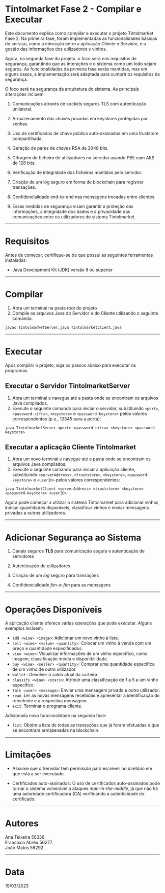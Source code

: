 # Tintolmarket Fase 2 - Compilar e Executar

Este documento explica como compilar e executar o projeto Tintolmarket Fase 2. Na primeira fase, foram implementadas as funcionalidades básicas do serviço, como a interação entre a aplicação Cliente e Servidor, e a gestão das informações dos utilizadores e vinhos.

Agora, na segunda fase do projeto, o foco será nos requisitos de segurança, garantindo que as interações e o sistema como um todo sejam seguros. As funcionalidades da primeira fase serão mantidas, mas em alguns casos, a implementação será adaptada para cumprir os requisitos de segurança.

O foco será na segurança da arquitetura do sistema. As principais alterações incluem:

1. Comunicações através de sockets seguros TLS com autenticação unilateral.

2. Armazenamento das chaves privadas em keystores protegidas por senhas.

3. Uso de certificados de chave pública auto-assinados em uma truststore compartilhada.

4. Geração de pares de chaves RSA de 2048 bits.

5. Cifragem do ficheiro de utilizadores no servidor usando PBE com AES de 128 bits.

6. Verificação de integridade dos ficheiros mantidos pelo servidor.

7. Criação de um log seguro em forma de blockchain para registrar transações.

8. Confidencialidade end-to-end nas mensagens trocadas entre clientes.

9. Essas medidas de segurança visam garantir a proteção das informações, a integridade dos dados e a privacidade das comunicações entre os utilizadores do sistema Tintolmarket.

***

# Requisitos

Antes de começar, certifique-se de que possui as seguintes ferramentas instaladas:

+ Java Development Kit (JDK) versão 8 ou superior

***

# Compilar

1. Abra um terminal na pasta root do projeto  
2. Compile os arquivos Java do Servidor e do Cliente utilizando o seguinte comando:  
````
javac TintolmarketServer.java TintolmarketClient.java
````

***

# Executar

Após compilar o projeto, siga os passos abaixo para executar os programas.

## Executar o Servidor TintoImarketServer  

1. Abra um terminal e navegue até a pasta onde se encontram os arquivos Java compilados.  
2. Execute o seguinte comando para iniciar o servidor, substituindo ````<port>````, ````<password-cifra>````, ````<keystore>```` e ````<password-keystore>```` pelos valores correspondentes (p.e., 12345 para a porta):

````
java TintolmarketServer <port> <password-cifra> <keystore> <password-keystore>
````

## Executar a aplicação Cliente TintoImarket  

1. Abra um novo terminal e navegue até a pasta onde se encontram os arquivos Java compilados.  
2. Execute o seguinte comando para iniciar a aplicação cliente, substituindo ````<serverAddress>````, ````<truststore>````, ````<keystore>````, ````<password-keystore>```` e ````<userID>```` pelos valores correspondentes: 

````
java TintolmarketClient <serverAddress> <truststore> <keystore> <password-keystore> <userID>
````  
Agora pode começar a utilizar o sistema Tintolmarket para adicionar vinhos, indicar quantidades disponíveis, classificar vinhos e enviar mensagens privadas a outros utilizadores.

***
# Adicionar Segurança ao Sistema

1. Canais seguros **TLS** para comunicação segura e autenticação de
servidores

2. Autenticação de utilizadores

3. Criação de um *log* seguro para transações

4. Confidencialidade *fim-a-fim* para as mensagens

***
# Operações Disponíveis

A aplicação cliente oferece várias operações que pode executar. Alguns exemplos incluem:  

+ `add <wine> <image>`: Adicionar um novo vinho à lista.
+ `sell <wine> <value> <quantity>`: Colocar um vinho à venda com um preço e quantidade especificados.
+ `view <wine>`: Visualizar informações de um vinho específico, como imagem, classificação média e disponibilidade.
+ `buy <wine> <seller> <quantity>`: Comprar uma quantidade específica de um vinho de outro utilizador.
+ `wallet` : Devolver o saldo atual da carteira
+ `classify <wine> <stars>`: Atribuir uma classificação de 1 a 5 a um vinho específico.
+ `talk <user> <message>`: Enviar uma mensagem privada a outro utilizador.
+ `read`: Ler as novas mensagens recebidas e apresentar a identificação do remetente e a respectiva mensagem.
+ `exit`: Terminar o programa cliente.


Adicionada nova funcionalidade na segunda fase:
+ `list`: Obtém a lista de todas as transações que já foram efetuadas e que se encontram
armazenadas na blockchain. 

***
# Limitações

+ Assume que o Servidor tem permissão para escrever no diretório em que está a ser executado.  
  
+ Certificados auto-assinados: O uso de certificados auto-assinados pode tornar o sistema vulnerável a ataques *man-in-the-middle*, já que não há uma autoridade certificadora (CA) verificando a autenticidade do certificado.
***

# Autores

Ana Teixeira 56336  
Francisco Abreu 56277  
João Matos 56292

***

# Data

19/03/2023
